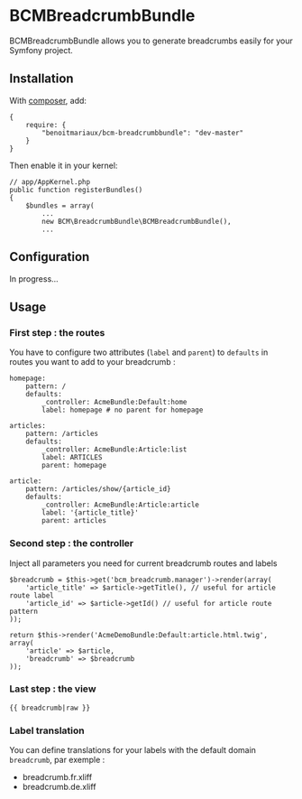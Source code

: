 BCMBreadcrumbBundle
===================

BCMBreadcrumbBundle allows you to generate breadcrumbs easily for your Symfony project.

Installation
------------

With [composer](http://packagist.org), add:

    {
        require: {
            "benoitmariaux/bcm-breadcrumbbundle": "dev-master"
        }
    }

Then enable it in your kernel:

    // app/AppKernel.php
    public function registerBundles()
    {
        $bundles = array(
            ...
            new BCM\BreadcrumbBundle\BCMBreadcrumbBundle(),
            ...

Configuration
-------------

In progress...

Usage
-----

### First step : the routes

You have to configure two attributes (`label` and `parent`) to `defaults` in routes you want to add to your breadcrumb :

    homepage:
        pattern: /
        defaults:
            _controller: AcmeBundle:Default:home
            label: homepage # no parent for homepage

    articles:
        pattern: /articles
        defaults:
            _controller: AcmeBundle:Article:list
            label: ARTICLES
            parent: homepage

    article:
        pattern: /articles/show/{article_id}
        defaults:
            _controller: AcmeBundle:Article:article
            label: '{article_title}'
            parent: articles

### Second step : the controller
Inject all parameters you need for current breadcrumb routes and labels

    $breadcrumb = $this->get('bcm_breadcrumb.manager')->render(array(
        'article_title' => $article->getTitle(), // useful for article route label
        'article_id' => $article->getId() // useful for article route pattern
    ));

    return $this->render('AcmeDemoBundle:Default:article.html.twig', array(
        'article' => $article,
        'breadcrumb' => $breadcrumb
    ));

### Last step : the view

    {{ breadcrumb|raw }}

### Label translation

You can define translations for your labels with the default domain `breadcrumb`, par exemple :
* breadcrumb.fr.xliff
* breadcrumb.de.xliff